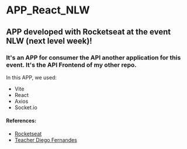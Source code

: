 # APP_React_NLW

## APP developed with Rocketseat at the event NLW (next level week)!


### It's an APP for consumer the API another application for this event. It's the API Frontend of my other repo.


In this APP, we used:
* Vite
* React
* Axios
* Socket.io


#### References: 

* [Rocketseat](https://www.linkedin.com/school/rocketseat)
* [Teacher Diego Fernandes](https://www.linkedin.com/in/diego-schell-fernandes)
